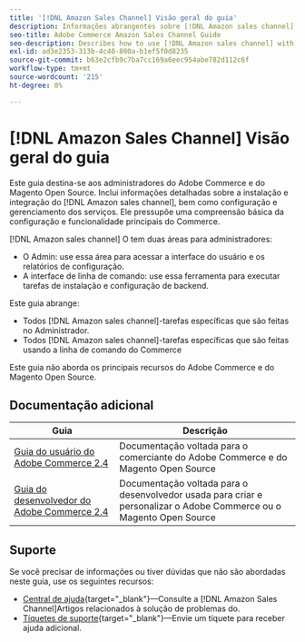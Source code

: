 ```yaml
---
title: '[!DNL Amazon Sales Channel] Visão geral do guia'
description: Informações abrangentes sobre [!DNL Amazon sales channel] para administradores Adobe Commerce e Magento Open Source, incluindo instalação e integração
seo-title: Adobe Commerce Amazon Sales Channel Guide
seo-description: Describes how to use [!DNL Amazon sales channel] with Adobe Commerce or Magento Open Source.
exl-id: ad3e2353-313b-4c40-800a-b1ef5f0d8235
source-git-commit: b63e2cfb9c7ba7cc169a6eec954abe782d112c6f
workflow-type: tm+mt
source-wordcount: '215'
ht-degree: 0%

---
```


# [!DNL Amazon Sales Channel] Visão geral do guia

Este guia destina-se aos administradores do Adobe Commerce e do Magento Open Source. Inclui informações detalhadas sobre a instalação e integração do [!DNL Amazon sales channel], bem como configuração e gerenciamento dos serviços. Ele pressupõe uma compreensão básica da configuração e funcionalidade principais do Commerce.

[!DNL Amazon sales channel] O tem duas áreas para administradores:

* O Admin: use essa área para acessar a interface do usuário e os relatórios de configuração.
* A interface de linha de comando: use essa ferramenta para executar tarefas de instalação e configuração de backend.

Este guia abrange:

* Todos [!DNL Amazon sales channel]-tarefas específicas que são feitas no Administrador.
* Todos [!DNL Amazon sales channel]-tarefas específicas que são feitas usando a linha de comando do Commerce

Este guia não aborda os principais recursos do Adobe Commerce e do Magento Open Source.

## Documentação adicional

| Guia | Descrição |
|------ | ----------- |
| [Guia do usuário do Adobe Commerce 2.4](https://docs.magento.com/user-guide/) | Documentação voltada para o comerciante do Adobe Commerce e do Magento Open Source |
| [Guia do desenvolvedor do Adobe Commerce 2.4](https://devdocs.magento.com/) | Documentação voltada para o desenvolvedor usada para criar e personalizar o Adobe Commerce ou o Magento Open Source |

## Suporte

Se você precisar de informações ou tiver dúvidas que não são abordadas neste guia, use os seguintes recursos:

* [Central de ajuda](https://support.magento.com/hc/en-us){target="_blank"}—Consulte a [!DNL Amazon Sales Channel]Artigos relacionados à solução de problemas do.
* [Tíquetes de suporte](https://support.magento.com/hc/en-us/articles/360000913794#submit-ticket){target="_blank"}—Envie um tíquete para receber ajuda adicional.
